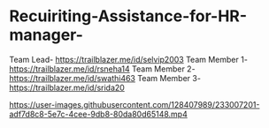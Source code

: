 # Recuiriting-Assistance-for-HR-manager-

Team Lead- https://trailblazer.me/id/selvip2003
Team Member 1- https://trailblazer.me/id/rsneha14
Team Member 2- https://trailblazer.me/id/swathi463
Team Member 3- https://trailblazer.me/id/srida20


https://user-images.githubusercontent.com/128407989/233007201-adf7d8c8-5e7c-4cee-9db8-80da80d65148.mp4

